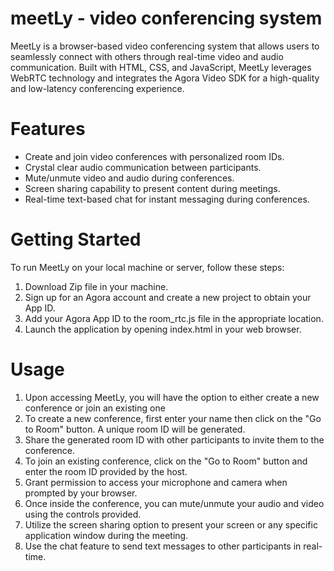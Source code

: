 # meetLy - video conferencing system

MeetLy is a browser-based video conferencing system that allows users to seamlessly connect with others through real-time video and audio communication. Built with HTML, CSS, and JavaScript, MeetLy leverages WebRTC technology and integrates the Agora Video SDK for a high-quality and low-latency conferencing experience.

# Features

   - Create and join video conferences with personalized room IDs.
   - Crystal clear audio communication between participants.
   - Mute/unmute video and audio during conferences.
   - Screen sharing capability to present content during meetings.
   - Real-time text-based chat for instant messaging during conferences.

# Getting Started

To run MeetLy on your local machine or server, follow these steps:
1. Download Zip file in your machine.
2. Sign up for an Agora account and create a new project to obtain your App ID.
3. Add your Agora App ID to the room_rtc.js file in the appropriate location.
4. Launch the application by opening index.html in your web browser.

# Usage

1. Upon accessing MeetLy, you will have the option to either create a new conference or join an existing one
2. To create a new conference, first enter your name then click on the "Go to Room" button. A unique room ID will be generated.
3. Share the generated room ID with other participants to invite them to the conference.
4. To join an existing conference, click on the "Go to Room" button and enter the room ID provided by the host.
5. Grant permission to access your microphone and camera when prompted by your browser.
6. Once inside the conference, you can mute/unmute your audio and video using the controls provided.
7. Utilize the screen sharing option to present your screen or any specific application window during the meeting.
8. Use the chat feature to send text messages to other participants in real-time.
